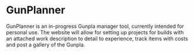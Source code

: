 # GunPlanner
GunPlanner is an in-progress Gunpla manager tool, currently intended for personal use. The website will allow for setting up projects for builds with an attached work description to detail to experience, track items with costs and post a gallery of the Gunpla.
